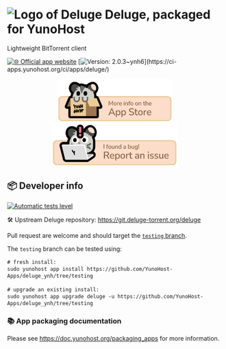 <!--
N.B.: This README was automatically generated by <https://github.com/YunoHost/apps_tools/blob/main/readme_generator>
It shall NOT be edited by hand.
-->

<h1>
  <img src="https://raw.githubusercontent.com/YunoHost/apps/main/logos/deluge.png" width="32px" alt="Logo of Deluge">
  Deluge, packaged for YunoHost
</h1>

Lightweight BitTorrent client

[![🌐 Official app website](https://img.shields.io/badge/Official_app_website-darkgreen?style=for-the-badge)](https://www.deluge-torrent.org/)
[![Version: 2.0.3~ynh6](https://img.shields.io/badge/Version-2.0.3~ynh6-rgba(0,150,0,1)?style=for-the-badge)](https://ci-apps.yunohost.org/ci/apps/deluge/)

<div align="center">
<a href="https://apps.yunohost.org/app/deluge"><img height="100px" src="https://github.com/YunoHost/yunohost-artwork/raw/refs/heads/main/badges/neopossum-badges/badge_more_info_on_the_appstore.svg"/></a>
<a href="https://github.com/YunoHost-Apps/deluge_ynh/issues"><img height="100px" src="https://github.com/YunoHost/yunohost-artwork/raw/refs/heads/main/badges/neopossum-badges/badge_report_an_issue.svg"/></a>
</div>

## 📦 Developer info

[![Automatic tests level](https://apps.yunohost.org/badge/cilevel/deluge)](https://ci-apps.yunohost.org/ci/apps/deluge/)

🛠️ Upstream Deluge repository: <https://git.deluge-torrent.org/deluge>

Pull request are welcome and should target the [`testing` branch](https://github.com/YunoHost-Apps/deluge_ynh/tree/testing).

The `testing` branch can be tested using:
```
# fresh install:
sudo yunohost app install https://github.com/YunoHost-Apps/deluge_ynh/tree/testing

# upgrade an existing install:
sudo yunohost app upgrade deluge -u https://github.com/YunoHost-Apps/deluge_ynh/tree/testing
```

### 📚 App packaging documentation

Please see <https://doc.yunohost.org/packaging_apps> for more information.